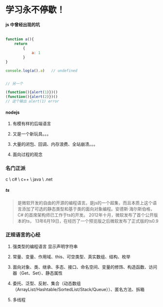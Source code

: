 # 学习永不停歇！

#### js 中曾经出现的坑

```js

function a(){
    return
        {
            a: 1
        }
}

console.log(a().a)   // undefined


// 另一个

(function(){alert(1)})()
(function(){alert(2)})()
// 这个输出 alert(1) error

```

#### nodejs 

1. 有模有样的后端语言

2. 又是一个新玩具。。。

3. 大量的闭包、回调、内存浪费、全站崩溃。。。

4. 面向过程的观念

### 名门正派

c \ c# \ c++ \ java \ .net

##### ts 

> 是微软开发的自由的开源的编程语言。是js的一个超集，而且本质上这个语言添加了可选的静态类型和基于类的面向对象编程。安德斯·海尔斯伯格， C# 的首席架构师已工作于ts的开发。 2012年十月，微软发布了首个公开版本的ts， 13年6月19日，在经历了一个预览版之后微软发布了正式版的ts0.9

### 正规语言的心经

1. 强类型的编程语言 显示声明字符串

2. 常量、变量、作用域、this、可空类型、真实数组、结构、枚举

3. 面向对象、类、继承、多态、接口、命名空间、变量的修饰、构造函数、访问器（Get、Set）、静态属性

4. 委托、泛型、反射、集合（动态数组（ArrayList/Hashtable/SortedList/Stack/Queue））、匿名方法、拆箱

5. 多线程
